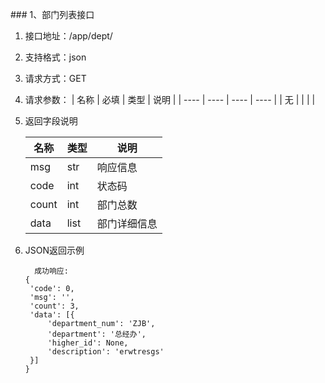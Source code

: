 ### 1、部门列表接口         
1. 接口地址：/app/dept/
2. 支持格式：json
3. 请求方式：GET
4. 请求参数： 
   | 名称 | 必填 | 类型 | 说明 |
   | ---- | ---- | ---- | ---- |
   | 无   |      |      |      |

5. 返回字段说明

   | 名称  | 类型 | 说明         |
   | ----- | ---- | ------------ |
   | msg   | str  | 响应信息     |
   | code  | int  | 状态码       |
   | count | int  | 部门总数     |
   | data  | list | 部门详细信息 |

6. JSON返回示例

   ```
     成功响应:     
   {
   	'code': 0,
   	'msg': '',
   	'count': 3,
   	'data': [{
   		'department_num': 'ZJB',
   		'department': '总经办',
   		'higher_id': None,
   		'description': 'erwtresgs'
   	}]
   }   
   
   ```